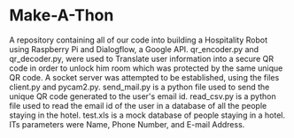 # Make-A-Thon
A repository containing all of our code into building a Hospitality Robot using Raspberry Pi and Dialogflow, a Google API.
qr_encoder.py and qr_decoder.py, were used to Translate user information into a secure QR code in order to unlock him room which was protected by the same unique QR code.
A socket server was attempted to be established, using the files client.py and pycam2.py. 
send_mail.py is a python file used to send the unique QR code generated to the user's email id. 
read_csv.py is a python file used to read the email id of the user in a database of all the people staying in the hotel.
test.xls is a mock database of people staying in a hotel. ITs parameters were Name, Phone Number, and E-mail Address.
